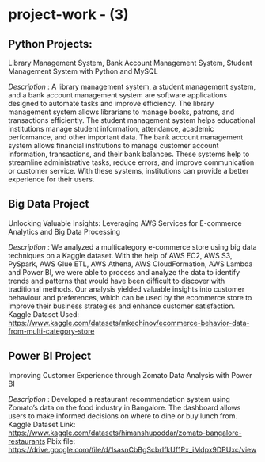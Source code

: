 # project-work - (3)
## Python Projects:
Library Management System, Bank Account Management System, Student Management System with Python and MySQL

_Description_ : A library management system, a student management system, and a bank account management system are software applications designed to automate tasks and improve efficiency. The library management system allows librarians to manage books, patrons, and transactions efficiently. The student management system helps educational institutions manage student information, attendance, academic performance, and other important data. The bank account management system allows financial institutions to manage customer account information, transactions, and their bank balances. These systems help to streamline administrative tasks, reduce errors, and improve communication or customer service. With these systems, institutions can provide a better experience for their users.


## Big Data Project
Unlocking  Valuable  Insights:  Leveraging  AWS  Services  for  E-commerce  Analytics  and  Big Data Processing 

_Description_ : We  analyzed  a  multicategory  e-commerce  store  using  big  data  techniques  on  a  Kaggle dataset.  With  the  help  of  AWS  EC2,  AWS  S3,  PySpark,  AWS  Glue  ETL,  AWS  Athena,  AWS CloudFormation,  AWS  Lambda  and  Power  BI,  we  were  able  to  process  and  analyze  the  data  to identify  trends  and  patterns  that  would  have  been  difficult  to  discover  with  traditional  methods.  Our analysis  yielded  valuable  insights  into  customer  behaviour  and  preferences,  which  can  be  used  by  the  ecommerce  store  to improve  their  business strategies and enhance  customer  satisfaction. 
Kaggle Dataset Used: https://www.kaggle.com/datasets/mkechinov/ecommerce-behavior-data-from-multi-category-store


## Power BI Project
Improving Customer Experience through Zomato Data Analysis with Power BI

_Description_ : Developed a restaurant recommendation system using Zomato’s data on the food industry in Bangalore. The dashboard allows users to make informed decisions on where to dine or buy lunch from.
Kaggle Dataset Link: https://www.kaggle.com/datasets/himanshupoddar/zomato-bangalore-restaurants
Pbix file: https://drive.google.com/file/d/1sasnCbBgScbrIfkUf1Px_iMdpx9DPUxc/view
